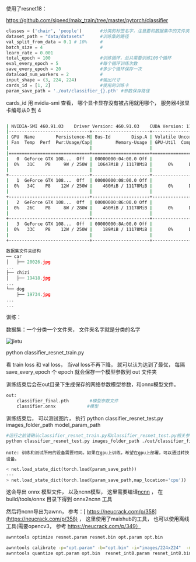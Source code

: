  

使用了resnet18：

https://github.com/sipeed/maix_train/tree/master/pytorch/classifier

~~~ python
classes = ('chair', 'people')		#分类的标签名字，注意要和数据集中的文件夹相对应
dataset_path = "data/datasets"		#训练集的路径
val_split_from_data = 0.1 # 10%		#
batch_size = 4						#
learn_rate = 0.001	
total_epoch = 100					#训练循环，总共需要训练100个循环
eval_every_epoch = 5				#每个循环训练次数
save_every_epoch = 20				#多少个循环保存一次
dataload_num_workers = 2			#
input_shape = (3, 224, 224)			#输出尺寸
cards_id = [1, 2]					#使用的训练卡
param_save_path = './out/classifier_{}.pth'	#参数保存路径
~~~

cards_id 用 nvidia-smi 查看， 哪个显卡显存没有被占用就用哪个， 服务器4张显卡编号从0 到 4

~~~ bash

| NVIDIA-SMI 460.91.03    Driver Version: 460.91.03    CUDA Version: 11.2     |
|-------------------------------+----------------------+----------------------+
| GPU  Name        Persistence-M| Bus-Id        Disp.A | Volatile Uncorr. ECC |
| Fan  Temp  Perf  Pwr:Usage/Cap|         Memory-Usage | GPU-Util  Compute M. |
|                               |                      |               MIG M. |
|===============================+======================+======================|
|   0  GeForce GTX 108...  Off  | 00000000:04:00.0 Off |                  N/A |
|  0%   31C    P8     9W / 250W |  10647MiB / 11178MiB |      0%      Default |
|                               |                      |                  N/A |
+-------------------------------+----------------------+----------------------+
|   1  GeForce GTX 108...  Off  | 00000000:08:00.0 Off |                  N/A |
|  0%   34C    P8    12W / 250W |    460MiB / 11178MiB |      0%      Default |
|                               |                      |                  N/A |
+-------------------------------+----------------------+----------------------+
|   2  GeForce GTX 108...  Off  | 00000000:86:00.0 Off |                  N/A |
|  0%   26C    P8     8W / 280W |    460MiB / 11178MiB |      0%      Default |
|                               |                      |                  N/A |
+-------------------------------+----------------------+----------------------+
|   3  GeForce GTX 108...  Off  | 00000000:8A:00.0 Off |                  N/A |
|  0%   33C    P8    12W / 250W |    189MiB / 11178MiB |      0%      Default |
|                               |                      |                  N/A |
+-------------------------------+----------------------+----------------------+

~~~

~~~ c
数据集文件夹结构
── car
│   ├── 20026.jpg
...
├── chizi
│   ├── 19418.jpg
...
└── dog
    ├── 19734.jpg
...
...
~~~

训练： 

数据集：一个分类一个文件夹， 文件夹名字就是分类的名字

![jietu](/home/nihao/work/my_doc/image/jietu.png)

python classifier_resnet_train.py

看 train loss 和 val loss， 当val loss不再下降， 就可以认为达到了最优， 每隔 save_every_epoch 个 epoch 就会保存一个模型参数到 out 文件夹

训练结束后会在out目录下生成保存的网络参数模型参数，和onnx模型文件。

~~~ bash
out:
	classifier_final.pth		#模型参数文件
	classifier.onnx			   #模型
~~~

训练结束后， 可以测试图片， 执行 python classifier_resnet_test.py images_folder_path model_param_path

~~~ bash
#运行之前请确认classifier_resnet_train.py和classifier_resnet_test.py相关参数相同
python classifier_resnet_test.py images_folder_path ./out/classifier_final.pth
~~~

```note: 训练和测试所用的设备需要相同。如果在gpu上训练，希望在gpu上部署，可以通过转换设备。```

~~~ python
< net.load_state_dict(torch.load(param_save_path))
---
> net.load_state_dict(torch.load(param_save_path,map_location='cpu'))
~~~

这会导出 onnx 模型文件， 以及ncnn模型， 这里需要编译[ncnn](https://github.com/Tencent/ncnn) ， 在build/tools/onnx 目录下得到 onnx2ncnn 工具

然后将ncnn导出为awnn， 参考：[ https://neucrack.com/p/358](https://neucrack.com/p/358) ， 这里使用了maixhub的工具， 也可以使用离线工具(需要opencv3， 参考 https://neucrack.com/p/349）

~~~ bash
awnntools optimize resnet.param resnet.bin opt.param opt.bin

awnntools calibrate -p="opt.param" -b="opt.bin" -i="images/224x224"  -m="127.5, 127.5, 127.5" -n="0.0078125, 0.0078125, 0.0078125" -o="opt.table" -s="224, 224" -c="swapRB" -t=8
awnntools quantize opt.param opt.bin  resnet_int8.param resnet_int8.bin opt.table
~~~

